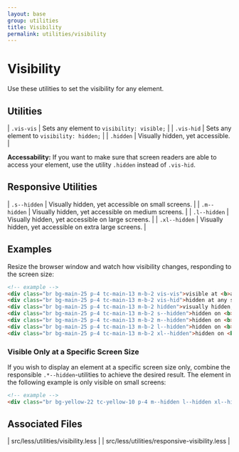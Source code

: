 ```yaml
---
layout: base
group: utilities
title: Visibility
permalink: utilities/visibility
---
```


# Visibility

<p class="intro">Use these utilities to set the visibility for any element.</p>

## Utilities

| `.vis-vis` | Sets any element to `visibility: visible;` |
| `.vis-hid` | Sets any element to `visibility: hidden;`  |
| `.hidden`  | Visually hidden, yet accessible.           |

<p class="hint hint--negative"><b>Accessability:</b> If you want to make sure that screen readers are able to access your element, use the utility <code>.hidden</code> instead of <code>.vis-hid</code>.</p>

## Responsive Utilities

| `.s--hidden`  | Visually hidden, yet accessible on small screens.       |
| `.m--hidden`  | Visually hidden, yet accessible on medium screens.      |
| `.l--hidden`  | Visually hidden, yet accessible on large screens.       |
| `.xl--hidden` | Visually hidden, yet accessible on extra large screens. |

## Examples

Resize the browser window and watch how visibility changes, responding to the screen size:

```html
<!-- example -->
<div class="br bg-main-25 p-4 tc-main-13 m-b-2 vis-vis">visible at <b>any screen size</b></div>
<div class="br bg-main-25 p-4 tc-main-13 m-b-2 vis-hid">hidden at any screen size, also inaccessible to screenreaders</div>
<div class="br bg-main-25 p-4 tc-main-13 m-b-2 hidden">visually hidden, yet accessible to screenreaders</div>
<div class="br bg-main-25 p-4 tc-main-13 m-b-2 s--hidden">hidden on <b>small</b> screens</div>
<div class="br bg-main-25 p-4 tc-main-13 m-b-2 m--hidden">hidden on <b>medium</b> screens</div>
<div class="br bg-main-25 p-4 tc-main-13 m-b-2 l--hidden">hidden on <b>large</b> screens</div>
<div class="br bg-main-25 p-4 tc-main-13 m-b-2 xl--hidden">hidden on <b>extra large</b> screens</div>
```

### Visible Only at a Specific Screen Size

If you wish to display an element at a specific screen size only, combine the responsible `.*--hidden`-utilities to achieve the desired result. The element in the following example is only visible on small screens:

```html
<!-- example -->
<div class="br bg-yellow-22 tc-yellow-10 p-4 m--hidden l--hidden xl--hidden">visible <b>only on small</b> screens</div>
```

## Associated Files

| src/less/utilities/visibility.less            |
| src/less/utilities/responsive-visibility.less |
